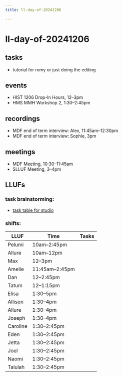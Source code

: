 ```yaml
---
title: ll-day-of-20241206

---
```


# ll-day-of-20241206

## tasks
* tutorial for romy or just doing the editing

## events
* HIST 1206 Drop-In Hours, 12–3pm
* HMS MMH Workshop 2, 1:30–2:45pm

## recordings
* MDF end of term interview: Alex, 11:45am–12:30pm
* MDF end of term interview: Sophie, 3pm

## meetings
* MDF Meeting, 10:30–11:45am
* SLLUF Meeting, 3–4pm

## LLUFs
### task brainstorming:
* [task table for studio](https://airtable.com/appN3NB28TdhG2S7x/tblHsMq7e2MwOiqsd/viwAYqLBckEODBII1?blocks=hide)

### shifts:

| LLUF    | Time           | Tasks            |
| ------- |----------------|------------------|
| Pelumi  | 10am–2:45pm    |                  |
| Allure  | 10am–12pm      |                  |
| Max     | 12–3pm         |                  |
| Amelie  | 11:45am–2:45pm |                  |
| Dan     | 12–2:45pm      |                  |
| Tatum   | 12–1:15pm      |                  |
| Elisa   | 1:30–5pm       |                  |
| Allison | 1:30–4pm       |                  |
| Allure  | 1:30–4pm       |                  |
| Joseph  | 1:30–4pm       |                  |
| Caroline| 1:30–2:45pm    |                  |
| Eden    | 1:30–2:45pm    |                  |
| Jetta   | 1:30–2:45pm    |                  |
| Joel    | 1:30–2:45pm    |                  |
| Naomi   | 1:30–2:45pm    |                  |
| Talulah | 1:30–2:45pm    |                  |
